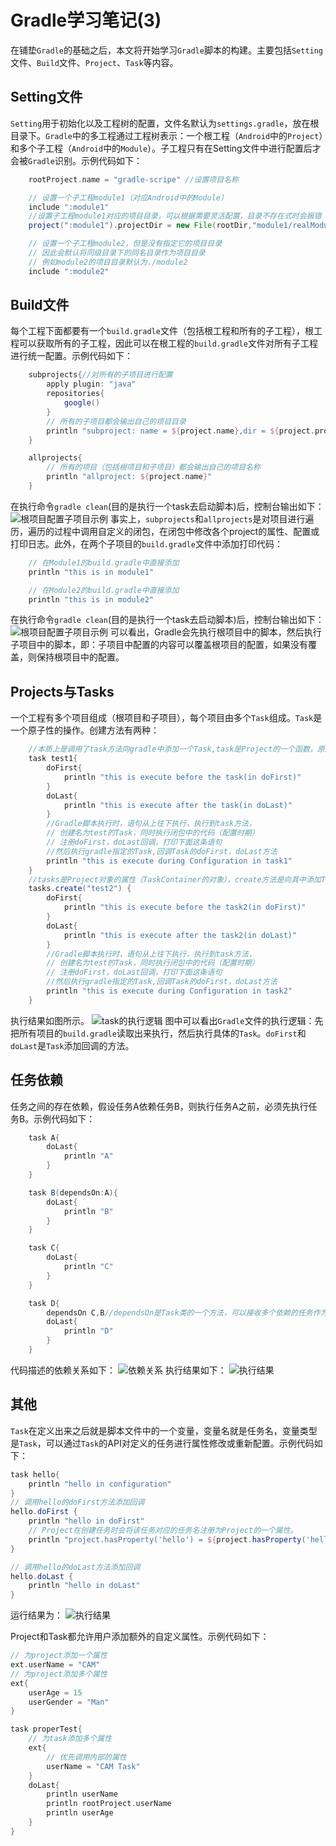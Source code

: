 # Gradle学习笔记(3)

在铺垫`Gradle`的基础之后，本文将开始学习`Gradle`脚本的构建。主要包括`Setting`文件、`Build`文件、`Project`、`Task`等内容。

## Setting文件

`Setting`用于初始化以及工程树的配置，文件名默认为`settings.gradle`，放在根目录下。`Gradle`中的多工程通过工程树表示：一个根工程（`Android`中的`Project`）和多个子工程（`Android`中的`Module`）。子工程只有在Setting文件中进行配置后才会被`Gradle`识别。示例代码如下：

``` groovy
    rootProject.name = "gradle-scripe" //设置项目名称

    // 设置一个子工程module1（对应Android中的Module）
    include ":module1"
    //设置子工程module1对应的项目目录，可以根据需要灵活配置，目录不存在式时会报错
    project(":module1").projectDir = new File(rootDir,"module1/realModule1")

    // 设置一个子工程module2，但是没有指定它的项目目录
    // 因此会默认将同级目录下的同名目录作为项目目录
    // 例如module2的项目目录默认为./module2
    include ":module2"
```

## Build文件

每个工程下面都要有一个`build.gradle`文件（包括根工程和所有的子工程），根工程可以获取所有的子工程，因此可以在根工程的`build.gradle`文件对所有子工程进行统一配置。示例代码如下：

``` groovy
    subprojects{//对所有的子项目进行配置
        apply plugin: "java"
        repositories{
            google()
        }
        // 所有的子项目都会输出自己的项目目录
        println "subproject: name = ${project.name},dir = ${project.projectDir}"
    }

    allprojects{
        // 所有的项目（包括根项目和子项目）都会输出自己的项目名称
        println "allproject: ${project.name}"
    }

```

在执行命令`gradle clean`(目的是执行一个task去启动脚本)后，控制台输出如下：
![根项目配置子项目示例](./img/1.png)
事实上，`subprojects`和`allprojects`是对项目进行遍历，遍历的过程中调用自定义的闭包，在闭包中修改各个project的属性、配置或打印日志。此外，在两个子项目的`build.gradle`文件中添加打印代码：

``` groovy
    // 在Module1的build.gradle中直接添加
    println "this is in module1"

    // 在Module2的build.gradle中直接添加
    println "this is in module2"
```

在执行命令`gradle clean`(目的是执行一个task去启动脚本)后，控制台输出如下：
![根项目配置子项目示例](./img/2.png)
可以看出，Gradle会先执行根项目中的脚本，然后执行子项目中的脚本，即：子项目中配置的内容可以覆盖根项目的配置，如果没有覆盖，则保持根项目中的配置。

## Projects与Tasks

一个工程有多个项目组成（根项目和子项目），每个项目由多个`Task`组成。`Task`是一个原子性的操作。创建方法有两种：

``` groovy
    //本质上是调用了task方法向gradle中添加一个Task,task是Project的一个函数，原型为：create(String name,Closure configureClosure)
    task test1{
        doFirst{
            println "this is execute before the task(in doFirst)"
        }
        doLast{
            println "this is execute after the task(in doLast)"
        }
        //Gradle脚本执行时，语句从上往下执行，执行到task方法，
        // 创建名为test的Task，同时执行闭包中的代码（配置时期）
        // 注册doFirst，doLast回调，打印下面这条语句
        //然后执行gradle指定的Task,回调Task的doFirst，doLast方法
        println "this is execute during Configuration in task1"
    }
    //tasks是Project对象的属性（TaskContainer的对象），create方法是向其中添加Task对象
    tasks.create("test2") {
        doFirst{
            println "this is execute before the task2(in doFirst)"
        }
        doLast{
            println "this is execute after the task2(in doLast)"
        }
        //Gradle脚本执行时，语句从上往下执行，执行到task方法，
        // 创建名为test的Task，同时执行闭包中的代码（配置时期）
        // 注册doFirst，doLast回调，打印下面这条语句
        //然后执行gradle指定的Task,回调Task的doFirst，doLast方法
        println "this is execute during Configuration in task2"
    }
```

执行结果如图所示。
![task的执行逻辑](./img/tsak的执行逻辑.png)
图中可以看出`Gradle`文件的执行逻辑：先把所有项目的`build.gradle`读取出来执行，然后执行具体的`Task`。`doFirst`和`doLast`是`Task`添加回调的方法。

## 任务依赖

任务之间的存在依赖，假设任务A依赖任务B，则执行任务A之前，必须先执行任务B。示例代码如下：

``` groovy
    task A{
        doLast{
            println "A"
        }
    }

    task B(dependsOn:A){
        doLast{
            println "B"
        }
    }

    task C{
        doLast{
            println "C"
        }
    }

    task D{
        dependsOn C,B//dependsOn是Task类的一个方法，可以接收多个依赖的任务作为参数
        doLast{
            println "D"
        }
    }
```

代码描述的依赖关系如下：
![依赖关系](./img/dependency.png)
执行结果如下：
![执行结果](./img/3.png)

## 其他

`Task`在定义出来之后就是脚本文件中的一个变量，变量名就是任务名，变量类型是`Task`，可以通过`Task`的API对定义的任务进行属性修改或重新配置。示例代码如下：

``` groovy 
task hello{
    println "hello in configuration"
}
// 调用hello的doFirst方法添加回调
hello.doFirst {
    println "hello in doFirst"
    // Project在创建任务时会将该任务对应的任务名注册为Project的一个属性。
    println "project.hasProperty('hello') = ${project.hasProperty('hello')}"
}

// 调用hello的doLast方法添加回调
hello.doLast {
    println "hello in doLast"
}
```

运行结果为：
![执行结果](./img/4.png)

Project和Task都允许用户添加额外的自定义属性。示例代码如下：

``` groovy
// 为project添加一个属性
ext.userName = "CAM"
// 为project添加多个属性
ext{
    userAge = 15
    userGender = "Man"
}

task properTest{
    // 为task添加多个属性
    ext{
        // 优先调用内部的属性
        userName = "CAM Task"
    }
    doLast{
        println userName
        println rootProject.userName
        println userAge
    }
}
```

